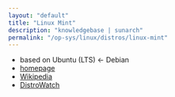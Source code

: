 ```yaml
---
layout: "default"
title: "Linux Mint"
description: "knowledgebase | sunarch"
permalink: "/op-sys/linux/distros/linux-mint"
---
```

<!--
This Source Code Form is subject to the terms of the Mozilla Public
License, v. 2.0. If a copy of the MPL was not distributed with this
file, You can obtain one at http://mozilla.org/MPL/2.0/.
-->

- based on Ubuntu (LTS) <- Debian
- [homepage](https://www.linuxmint.com)
- [Wikipedia](https://en.wikipedia.org/wiki/Linux_Mint)
- [DistroWatch](https://distrowatch.com/table.php?distribution=mint)
